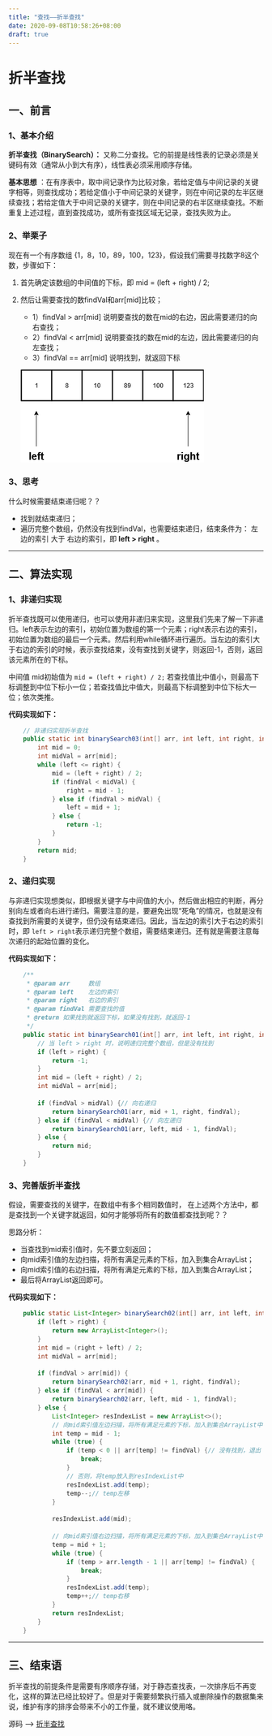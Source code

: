 ```yaml
---
title: "查找——折半查找"
date: 2020-09-08T10:58:26+08:00
draft: true
---
```


# 折半查找

## 一、前言

### 1、基本介绍

**折半查找（BinarySearch）：** 又称二分查找。它的前提是线性表的记录必须是关键码有效（通常从小到大有序），线性表必须采用顺序存储。

**基本思想** ：在有序表中，取中间记录作为比较对象，若给定值与中间记录的关键字相等，则查找成功；若给定值小于中间记录的关键字，则在中间记录的左半区继续查找；若给定值大于中间记录的关键字，则在中间记录的右半区继续查找。不断重复上述过程，直到查找成功，或所有查找区域无记录，查找失败为止。

### 2、举栗子

现在有一个有序数组 {1，8，10，89，100，123}，假设我们需要寻找数字8这个数，步骤如下：

1.   首先确定该数组的中间值的下标，即 mid = (left + right) / 2;

2.   然后让需要查找的数findVal和arr[mid]比较；

     -    1）findVal > arr[mid] 说明要查找的数在mid的右边，因此需要递归的向右查找；
     -    2）findVal < arr[mid] 说明要查找的数在mid的左边，因此需要递归的向左查找；
     -    3）findVal == arr[mid] 说明找到，就返回下标

     ![binarysearch](https://github.com/QuakeWang/quakewang.github.io/blob/master/content/imag/binarySearch.png?raw=true)

### 3、思考

什么时候需要结束递归呢？？

-    找到就结束递归；
-    遍历完整个数组，仍然没有找到findVal，也需要结束递归，结束条件为： 左边的索引 大于 右边的索引，即 **left > right** 。

---

## 二、算法实现

### 1、非递归实现

折半查找既可以使用递归，也可以使用非递归来实现，这里我们先来了解一下非递归。left表示左边的索引，初始位置为数组的第一个元素；right表示右边的索引，初始位置为数组的最后一个元素。然后利用while循环进行遍历。当左边的索引大于右边的索引的时候，表示查找结束，没有查找到关键字，则返回-1，否则，返回该元素所在的下标。

中间值 mid初始值为 `mid = (left + right) / 2;` 若查找值比中值小，则最高下标调整到中位下标小一位；若查找值比中值大，则最高下标调整到中位下标大一位；依次类推。

**代码实现如下：**

```java
    // 非递归实现折半查找
    public static int binarySearch03(int[] arr, int left, int right, int findVal) {
        int mid = 0;
        int midVal = arr[mid];
        while (left <= right) {
            mid = (left + right) / 2;
            if (findVal < midVal) {
                right = mid - 1;
            } else if (findVal > midVal) {
                left = mid + 1;
            } else {
                return -1;
            }
        }
        return mid;
    }
```

### 2、递归实现

与非递归实现想类似，即根据关键字与中间值的大小，然后做出相应的判断，再分别向左或者向右进行递归。需要注意的是，要避免出现“死龟”的情况，也就是没有查找到所需要的关键字，但仍没有结束递归。因此，当左边的索引大于右边的索引时，即 `left > right`表示递归完整个数组，需要结束递归。还有就是需要注意每次递归的起始位置的变化。

**代码实现如下：**

```java
    /**
     * @param arr     数组
     * @param left    左边的索引
     * @param right   右边的索引
     * @param findVal 需要查找的值
     * @return 如果找到就返回下标，如果没有找到，就返回-1
     */
    public static int binarySearch01(int[] arr, int left, int right, int findVal) {
        // 当 left > right 时，说明递归完整个数组，但是没有找到
        if (left > right) {
            return -1;
        }
        int mid = (left + right) / 2;
        int midVal = arr[mid];

        if (findVal > midVal) {// 向右递归
            return binarySearch01(arr, mid + 1, right, findVal);
        } else if (findVal < midVal) {// 向左递归
            return binarySearch01(arr, left, mid - 1, findVal);
        } else {
            return mid;
        }
    }

```

### 3、完善版折半查找

假设，需要查找的关键字，在数组中有多个相同数值时， 在上述两个方法中，都是查找到一个关键字就返回，如何才能够将所有的数值都查找到呢？？

思路分析：

-    当查找到mid索引值时，先不要立刻返回；
-    向mid索引值的左边扫描，将所有满足元素的下标，加入到集合ArrayList；
-    向mid索引值的右边扫描，将所有满足元素的下标，加入到集合ArrayList；
-    最后将ArrayList返回即可。

**代码实现如下：**

```java
    public static List<Integer> binarySearch02(int[] arr, int left, int right, int findVal) {
        if (left > right) {
            return new ArrayList<Integer>();
        }
        int mid = (right + left) / 2;
        int midVal = arr[mid];

        if (findVal > arr[mid]) {
            return binarySearch02(arr, mid + 1, right, findVal);
        } else if (findVal < arr[mid]) {
            return binarySearch02(arr, left, mid - 1, findVal);
        } else {
            List<Integer> resIndexList = new ArrayList<>();
            // 向mid索引值左边扫描，将所有满足元素的下标，加入到集合ArrayList中
            int temp = mid - 1;
            while (true) {
                if (temp < 0 || arr[temp] != findVal) {// 没有找到，退出
                    break;
                }
                // 否则，将temp放入到resIndexList中
                resIndexList.add(temp);
                temp--;// temp左移
            }

            resIndexList.add(mid);

            // 向mid索引值右边扫描，将所有满足元素的下标，加入到集合ArrayList中
            temp = mid + 1;
            while (true) {
                if (temp > arr.length - 1 || arr[temp] != findVal) {
                    break;
                }
                resIndexList.add(temp);
                temp++;// temp右移
            }
            return resIndexList;
        }
    }
```

---

## 三、结束语

折半查找的前提条件是需要有序顺序存储，对于静态查找表，一次排序后不再变化，这样的算法已经比较好了。但是对于需要频繁执行插入或删除操作的数据集来说，维护有序的排序会带来不小的工作量，就不建议使用咯。

源码 ——> [折半查找](https://github.com/QuakeWang/DataStructure/blob/master/src/com/quake/search/BinarySearch.java)